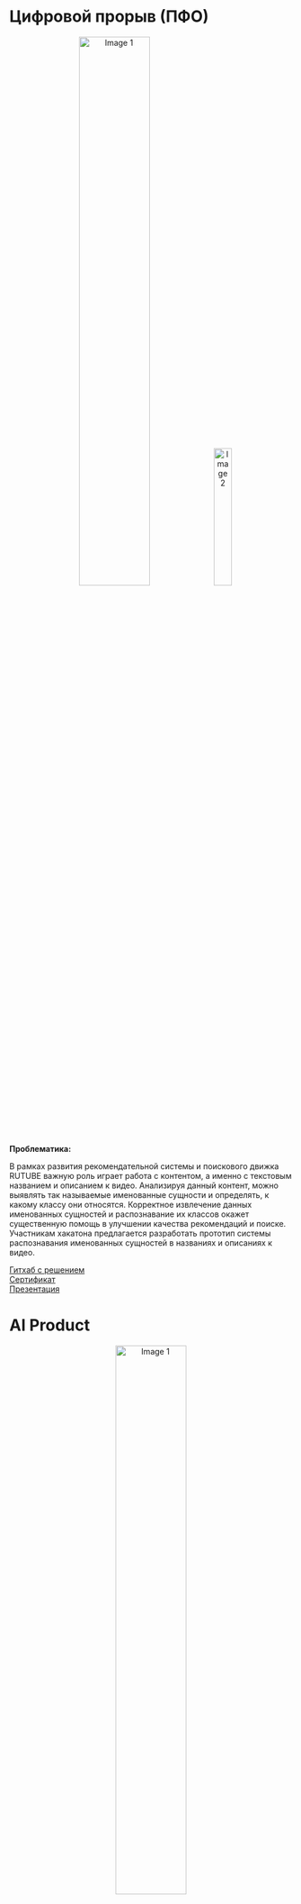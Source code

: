 
<div>
<h1>Цифровой прорыв (ПФО)</h1>
  
  <div align="center">
      <img src="https://hacks-ai.ru/_next/static/media/header-logo.c7e8f395.svg" alt="Image 1", width="50%">
      <img src="https://stoneforest.ru/wp-content/uploads/2022/08/new-rutube-logo-2022-main.jpg" alt="Image 2", width="25%">
  </div>
   <br>
   <strong>Проблематика:</strong>
   <p>
       В рамках развития рекомендательной системы и поискового движка RUTUBE важную роль играет работа c контентом, а именно с текстовым названием и описанием к видео. Анализируя данный контент, можно выявлять так называемые именованные сущности и определять, к какому классу они относятся.
Корректное извлечение данных именованных сущностей и распознавание их классов окажет существенную помощь в улучшении качества рекомендаций и поиске.
Участникам хакатона предлагается разработать прототип системы распознавания именованных сущностей в названиях и описаниях к видео.
   </p>
   <a href="https://github.com/CHex0K/NER-for-REC">Гитхаб с решением</a> 
    <br>
   <a href="https://github.com/CHex0K/Resume/blob/main/ЦП1.png">Сертификат</a> 
    <br>
   <a href="https://docs.google.com/presentation/d/1iKXT6tlM_ZnYbW9pUmHAdEFNuI_WLZ4y/edit?usp=drive_link&ouid=102269763728392486982&rtpof=true&sd=true"> Презентация </a>
</div>
     

<div>
<h1>AI Product</h1>
  
  <div align="center">
      <img src="https://cdn.freelance.ru/images/att/1696173_900_600.png" alt="Image 1", width="50%">
  </div>
   <br>
   <strong>Проблематика:</strong>
   <p>
       У современных компаний нет полного понимания, что в конкретном товаре и сегменте больше всего влияет на выдачу и, соответственно, на продажи. Данные меняются регулярно, а обрабатывать их вручную долго и дорого. Необходимо создать B2C сервис аналитики и создания контента на маркетплейсах.
   </p>
    <a href="https://github.com/CHex0K/AIproduct">Гитхаб с решением</a> 
    <br>
   <a href="https://github.com/CHex0K/Resume/blob/main/AI_product.png">Сертификат</a> 
    <br>
   <a href="https://docs.google.com/presentation/d/1PLaqwrvmXoLdGahGpOL1a4kj1at5NG6t/edit?usp=drive_link&ouid=102269763728392486982&rtpof=true&sd=true"> Презентация </a>
</div>


<div>
<h1>ML Tech Hack</h1>
  
  <div align="center">
      <img src="https://static.tildacdn.com/tild3730-3139-4235-b033-326635376532/photo.svg" alt="Image 1", width="50%">
  </div>
   <br>
   <strong>Проблематика:</strong>
   <p>
       У современных компаний нет полного понимания, что в конкретном товаре и сегменте больше всего влияет на выдачу и, соответственно, на продажи. Данные меняются регулярно, а обрабатывать их вручную долго и дорого. Необходимо создать B2C сервис аналитики и создания контента на маркетплейсах.
   </p>
    <a href="https://github.com/CHex0K/AIproduct">Гитхаб с решением</a> 
    <br>
   <a href="https://github.com/CHex0K/Resume/blob/main/AI_product.png">Сертификат</a> 
    <br>
   <a href="https://docs.google.com/presentation/d/1PLaqwrvmXoLdGahGpOL1a4kj1at5NG6t/edit?usp=drive_link&ouid=102269763728392486982&rtpof=true&sd=true"> Презентация </a>
</div>

